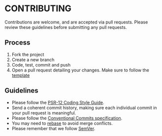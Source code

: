 # CONTRIBUTING

Contributions are welcome, and are accepted via pull requests.
Please review these guidelines before submitting any pull requests.

## Process

1. Fork the project
1. Create a new branch
1. Code, test, commit and push
1. Open a pull request detailing your changes. Make sure to follow the [template](.github/PULL_REQUEST_TEMPLATE.md)

## Guidelines

* Please follow the [PSR-12 Coding Style Guide](https://www.php-fig.org/psr/psr-12/).
* Send a coherent commit history, making sure each individual commit in your pull request is meaningful.
* Please follow the [Conventional Commits specification](https://www.conventionalcommits.org/en/v1.0.0/).
* You may need to [rebase](https://git-scm.com/book/en/v2/Git-Branching-Rebasing) to avoid merge conflicts.
* Please remember that we follow [SemVer](http://semver.org/).